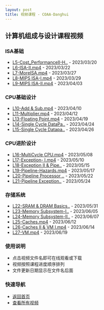 ```yaml
---
layout: post
title: 视频课程 - COAA-Danghui
---
```


## 计算机组成与设计课程视频

### ISA基础
- [L5-Cost_PerformanceII-H..](/assets/attachment/视频课-COAA-Danghui/L5-Cost_PerformanceII-ISAI.mp4) - 2023/03/20
- [L6-ISA-II.mp4](/assets/attachment/视频课-COAA-Danghui/L6-ISA-II.mp4) - 2023/03/22
- [L7-MoreISA.mp4](/assets/attachment/视频课-COAA-Danghui/L7-MoreISA.mp4) - 2023/03/27
- [L8-MIPS ISA-I.mp4](/assets/attachment/视频课-COAA-Danghui/L8-MIPS_ISA-I.mp4) - 2023/03/29
- [L9-MIPS ISA-II.mp4](/assets/attachment/视频课-COAA-Danghui/L9-MIPS_ISA-II.mp4) - 2023/04/03

### CPU基础设计
- [L10-Add & Sub.mp4](/assets/attachment/视频课-COAA-Danghui/L10-Add&Sub.mp4) - 2023/04/10
- [L11-Multiplier.mp4](/assets/attachment/视频课-COAA-Danghui/L11-Multiplier.mp4) - 2023/04/12
- [L13-Floating Point.mp4](/assets/attachment/视频课-COAA-Danghui/L13-Floating_Point.mp4) - 2023/04/19
- [L14-Single Cycle DataPa..](/assets/attachment/视频课-COAA-Danghui/L14-Single_Cycle_DataPath-I.mp4) - 2023/04/24
- [L15-Single Cycle Datapa..](/assets/attachment/视频课-COAA-Danghui/L15-Single_Cycle_Datapath-II.mp4) - 2023/04/26

### CPU进阶设计
- [L16-MultiCycle CPU.mp4](/assets/attachment/视频课-COAA-Danghui/L16-MultiCycle_CPU.mp4) - 2023/05/08
- [L17-Exception- I.mp4](/assets/attachment/视频课-COAA-Danghui/L17-Exception-I.mp4) - 2023/05/10
- [L18-Exception II & Pipe..](/assets/attachment/视频课-COAA-Danghui/L18-Exception_II&Pipeline_Basic.mp4) - 2023/05/15
- [L19-Pipeline-Hazards.mp4](/assets/attachment/视频课-COAA-Danghui/L19-Pipeline-Hazards.mp4) - 2023/05/17
- [L20-Pipeline Processor ..](/assets/attachment/视频课-COAA-Danghui/L20-Pipeline_Processor_Design.mp4) - 2023/05/22
- [L21-Pipeline Exception..](/assets/attachment/视频课-COAA-Danghui/L21-Pipeline_Exception&Loop_Unrolling.mp4) - 2023/05/24

### 存储系统
- [L22-SRAM & DRAM Basics..](/assets/attachment/视频课-COAA-Danghui/L22-SRAM&DRAM_Basics.mp4) - 2023/05/31
- [L23-Memory Subsystem-I..](/assets/attachment/视频课-COAA-Danghui/L23-Memory_Subsystem-I-中间和后面有两段没有声音.mp4) - 2023/06/05
- [L24-Memory Subsystem-II..](/assets/attachment/视频课-COAA-Danghui/L24-Memory_Subsystem-II.mp4) - 2023/06/07
- [L25-Caches.mp4](/assets/attachment/视频课-COAA-Danghui/L25-Caches.mp4) - 2023/06/12
- [L26-Caches II & VM I.mp4](/assets/attachment/视频课-COAA-Danghui/L26-Caches_II&VM_I.mp4) - 2023/06/14
- [L27-VM.mp4](/assets/attachment/视频课-COAA-Danghui/L27-VM.mp4) - 2023/06/19

### 使用说明
- 点击视频文件名即可在线观看或下载
- 视频按照课程进度顺序排列
- 文件更新日期显示在文件名后面

### 快速导航
- [返回首页](/)
- [查看所有视频](/assets/attachment/视频课-COAA-Danghui/) 